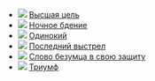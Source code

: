 * ![](/books/prose_classic/Август%20Юхан%20Стриндберг/Высшая%20цель.jpg) [Высшая цель](/books/prose_classic/Август%20Юхан%20Стриндберг/Высшая%20цель)
* ![](/books/prose_classic/Август%20Юхан%20Стриндберг/Ночное%20бдение.jpg) [Ночное бдение](/books/prose_classic/Август%20Юхан%20Стриндберг/Ночное%20бдение)
* ![](/books/prose_classic/Август%20Юхан%20Стриндберг/Одинокий.jpg) [Одинокий](/books/prose_classic/Август%20Юхан%20Стриндберг/Одинокий)
* ![](/books/prose_classic/Август%20Юхан%20Стриндберг/Последний%20выстрел.jpg) [Последний выстрел](/books/prose_classic/Август%20Юхан%20Стриндберг/Последний%20выстрел)
* ![](/books/prose_classic/Август%20Юхан%20Стриндберг/Слово%20безумца%20в%20свою%20защиту.jpg) [Слово безумца в свою защиту](/books/prose_classic/Август%20Юхан%20Стриндберг/Слово%20безумца%20в%20свою%20защиту)
* ![](/books/prose_classic/Август%20Юхан%20Стриндберг/Триумф.jpg) [Триумф](/books/prose_classic/Август%20Юхан%20Стриндберг/Триумф)